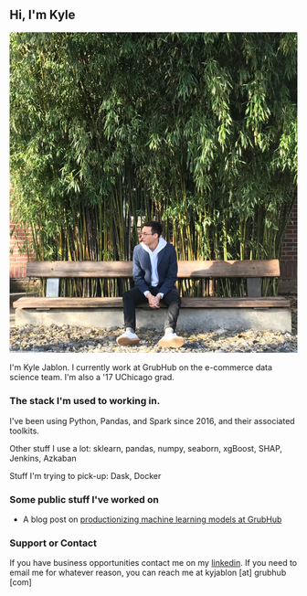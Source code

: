 ## Hi, I'm Kyle

![](assets/github_pic.jpg)


I'm Kyle Jablon. I currently work at GrubHub on the e-commerce data science team. I'm also a '17 UChicago grad.

### The stack I'm used to working in.

I've been using Python, Pandas, and Spark since 2016, and their associated toolkits. 


Other stuff I use a lot: sklearn, pandas, numpy, seaborn, xgBoost, SHAP, Jenkins, Azkaban


Stuff I'm trying to pick-up: Dask, Docker

### Some public stuff I've worked on

- A blog post on [productionizing machine learning models at GrubHub](https://bytes.grubhub.com/just-what-i-needed-making-machine-learning-scalable-and-accessible-at-grubhub-24734cc4139d)


### Support or Contact

If you have business opportunities contact me on my [linkedin](https://www.linkedin.com/in/kylejablon/). If you need to email me for whatever reason, you can reach me at kyjablon [at] grubhub [com]
